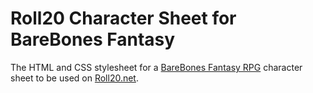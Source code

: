 # Roll20 Character Sheet for BareBones Fantasy
The HTML and CSS stylesheet for a [BareBones Fantasy RPG](https://dwdstudios.com/barebones) character sheet to be used on [Roll20.net](https://roll20.net).
